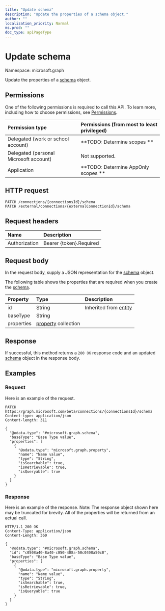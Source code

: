 ```yaml
---
title: "Update schema"
description: "Update the properties of a schema object."
author: ""
localization_priority: Normal
ms.prod: ""
doc_type: apiPageType
---
```


# Update schema

Namespace: microsoft.graph

Update the properties of a [schema](../resources/schema.md) object.

## Permissions
One of the following permissions is required to call this API. To learn more, including how to choose permissions, see [Permissions](/concepts/permissions-reference.md).

|Permission type|Permissions (from most to least privileged)|
|:---|:---|
|Delegated (work or school account)|**TODO: Determine scopes **|
|Delegated (personal Microsoft account)|Not supported.|
|Application|**TODO: Determine AppOnly scopes **|

## HTTP request
<!-- {
  "blockType": "ignored"
}
-->
``` http
PATCH /connections/{connectionsId}/schema
PATCH /external/connections/{externalConnectionId}/schema
```

## Request headers
|Name|Description|
|:---|:---|
|Authorization|Bearer {token}.Required|

## Request body
In the request body, supply a JSON representation for the [schema](../resources/schema.md) object.

The following table shows the properties that are required when you create the [schema](../resources/schema.md).

|Property|Type|Description|
|:---|:---|:---|
|id|String| Inherited from [entity](../resources/entity.md)|
|baseType|String||
|properties|[property](../resources/property.md) collection||



## Response
If successful, this method returns a `200 OK` response code and an updated [schema](../resources/schema.md) object in the response body.

## Examples

### Request
Here is an example of the request.
<!-- {
  "blockType": "request",
  "name": "update_schema"
}
-->
``` http
PATCH https://graph.microsoft.com/beta/connections/{connectionsId}/schema
Content-type: application/json
Content-length: 311

{
  "@odata.type": "#microsoft.graph.schema",
  "baseType": "Base Type value",
  "properties": [
    {
      "@odata.type": "microsoft.graph.property",
      "name": "Name value",
      "type": "String",
      "isSearchable": true,
      "isRetrievable": true,
      "isQueryable": true
    }
  ]
}
```

### Response
Here is an example of the response. Note: The response object shown here may be truncated for brevity. All of the properties will be returned from an actual call.
<!-- {
  "blockType": "response",
  "truncated": true
}
-->
``` http
HTTP/1.1 200 OK
Content-Type: application/json
Content-Length: 360

{
  "@odata.type": "#microsoft.graph.schema",
  "id": "c0508a40-8a40-c050-408a-50c0408a50c0",
  "baseType": "Base Type value",
  "properties": [
    {
      "@odata.type": "microsoft.graph.property",
      "name": "Name value",
      "type": "String",
      "isSearchable": true,
      "isRetrievable": true,
      "isQueryable": true
    }
  ]
}
```

